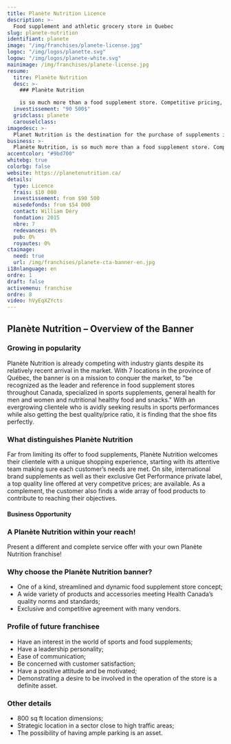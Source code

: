 ```yaml
---
title: Planète Nutrition Licence 
description: >-
  Food supplement and athletic grocery store in Quebec
slug: planete-nutrition
identifiant: planete
image: "/img/franchises/planete-license.jpg"
logoc: "/img/logos/planette.svg"
logow: "/img/logos/planete-white.svg"
mainimage: /img/franchises/planete-license.jpg
resume:
  titre: Planète Nutrition
  desc: >-
    ### Planète Nutrition 

    is so much more than a food supplement store. Competitive pricing, its renowned private label, athletic grocery and unmatched customer service, Planète Nutrition is on the way to becoming the largest food supplement chain also offering athletic grocery in Québec, and soon, in Canada.  
  investissement: "90 500$"
  gridclass: planete
  carouselclass: 
imagedesc: >-
  Planet Nutrition is the destination for the purchase of supplements in a non-judgmental environment! The banner has 7 branches to date.
business: >-
  Planète Nutrition, is so much more than a food supplement store. Competitive pricing, its renowned private label, athletic grocery and unmatched customer service, Planète Nutrition is on the way to becoming the largest food supplement chain also offering athletic grocery in Québec, and soon, in Canada.  
accentcolor: "#9bd700"
whitebg: true
colorbg: false
website: https://planetenutrition.ca/
details:
  type: Licence
  frais: $10 000
  investissement: from $90 500 
  misedefonds: from $54 000
  contact: William Déry
  fondation: 2015
  nbre: 7
  redevances: 0%
  pub: 0%
  royautes: 0%
ctaimage: 
  need: true
  url: /img/franchises/planete-cta-banner-en.jpg
i18nlanguage: en
ordre: 1
draft: false
activemenu: franchise
ordre: 8
video: hVyEqXZYcts
---
```

## Planète Nutrition – Overview of the Banner 

### Growing in popularity  

Planète Nutrition is already competing with industry giants despite its relatively recent arrival in the market. With 7 locations in the province of Québec, the banner is on a mission to conquer the market, to "be recognized as the leader and reference in food supplement stores throughout Canada, specialized in sports supplements, general health for men and women and nutritional healthy food and snacks." With an evergrowing clientele who is avidly seeking results in sports performances while also getting the best quality/price ratio, it is finding that the shoe fits perfectly.

### What distinguishes Planète Nutrition

Far from limiting its offer to food supplements, Planète Nutrition welcomes their clientele with a unique shopping experience, starting with its attentive team making sure each customer’s needs are met. On site, international brand supplements as well as their exclusive Get Performance private label, a top quality line offered at very competitve prices; are available. As a complement, the customer also finds a wide array of food products to contribute to reaching their objectives.

#### Business Opportunity 

### A Planète Nutrition within your reach!

Present a different and complete service offer with your own Planète Nutrition franchise!

### Why choose the Planète Nutrition banner?

- One of a kind, streamlined and dynamic food supplement store concept;
- A wide variety of products and accessories meeting Health Canada’s quality norms and standards; 
- Exclusive and competitive agreement with many vendors.

### Profile of future franchisee 

- Have an interest in the world of sports and food supplements; 
- Have a leadership personality;
- Ease of communication;
- Be concerned with customer satisfaction;
- Have a positive attitude and be motivated;
- Demonstrating a desire to be involved in the operation of the store is a definite asset. 

### Other details 

- 800 sq ft location dimensions;
- Strategic location in a sector close to high traffic areas;
- The possibility of having ample parking is an asset. 



